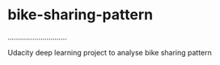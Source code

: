 # bike-sharing-pattern

.............................

Udacity deep learning project to analyse bike sharing pattern
